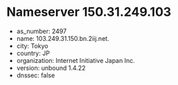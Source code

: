 # Nameserver 150.31.249.103

* as_number: 2497
* name: 103.249.31.150.bn.2iij.net.
* city: Tokyo
* country: JP
* organization: Internet Initiative Japan Inc.
* version: unbound 1.4.22
* dnssec: false
